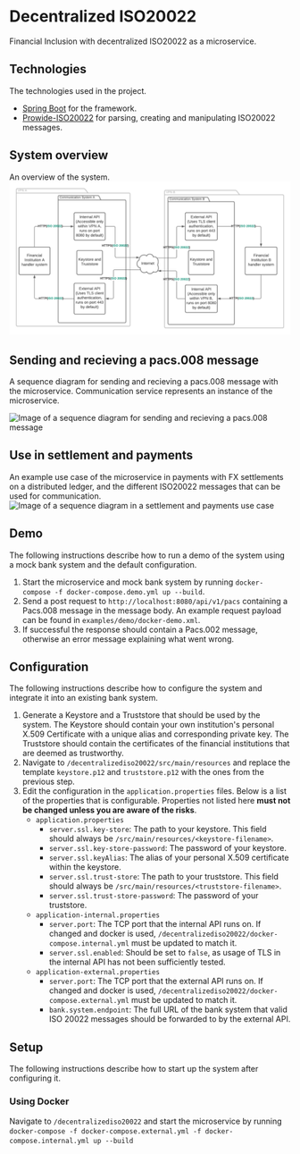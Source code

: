 # Decentralized ISO20022
Financial Inclusion with decentralized ISO20022 as a microservice.

## Technologies
The technologies used in the project. 
- [Spring Boot](https://github.com/spring-projects/spring-boot) for the framework.
- [Prowide-ISO20022](https://github.com/prowide/prowide-iso20022) for parsing, creating and manipulating ISO20022 messages.

## System overview
An overview of the system.
![Image of the system overview](images/system-overview.png)

## Sending and recieving a pacs.008 message
A sequence diagram for sending and recieving a pacs.008 message with the microservice. Communication service represents an instance of the microservice.

![Image of a sequence diagram for sending and recieving a pacs.008 message](images/sequence-diagram-01.png)

## Use in settlement and payments
An example use case of the microservice in payments with FX settlements on a distributed ledger, and the different ISO20022 messages that can be used for communication.
![Image of a sequence diagram in a settlement and payments use case](images/sequence-diagram-02.png)

## Demo
The following instructions describe how to run a demo of the system using a mock bank system and the default configuration.
   1. Start the microservice and mock bank system by running `docker-compose -f docker-compose.demo.yml up --build`.
   2. Send a post request to `http://localhost:8080/api/v1/pacs` containing a Pacs.008 message in the message body.
      An example request payload can be found in `examples/demo/docker-demo.xml`.
   3. If successful the response should contain a Pacs.002 message, otherwise an error message explaining what went wrong.

## Configuration
The following instructions describe how to configure the system and integrate it into an existing bank system.
   1. Generate a Keystore and a Truststore that should be used by the system. The Keystore should contain your own institution's
      personal X.509 Certificate with a unique alias and corresponding private key. The Truststore should contain the certificates of the financial
	  institutions that are deemed as trustworthy.
   2. Navigate to `/decentralizediso20022/src/main/resources` and replace the template `keystore.p12` and `truststore.p12` with the ones
      from the previous step.
   3. Edit the configuration in the `application.properties` files. Below is a list of the properties that is configurable. Properties
      not listed here **must not be changed unless you are aware of the risks**.
	  -  `application.properties`
         - `server.ssl.key-store`: The path to your keystore. This field should always be `/src/main/resources/<keystore-filename>`.
         - `server.ssl.key-store-password`: The password of your keystore.
         - `server.ssl.keyAlias`: The alias of your personal X.509 certificate within the keystore.
         - `server.ssl.trust-store`:  The path to your truststore. This field should always be `/src/main/resources/<truststore-filename>`.
         - `server.ssl.trust-store-password`: The password of your truststore.
      - `application-internal.properties`
         - `server.port`: The TCP port that the internal API runs on. If changed and docker is used,
                          `/decentralizediso20022/docker-compose.internal.yml` must be updated to match it.
		 - `server.ssl.enabled`: Should be set to `false`, as usage of TLS in the internal API has not been sufficiently tested.
	  - `application-external.properties`
         - `server.port`: The TCP port that the external API runs on. If changed and docker is used,
                          `/decentralizediso20022/docker-compose.external.yml` must be updated to match it.
		 - `bank.system.endpoint`: The full URL of the bank system that valid ISO 20022 messages should be forwarded to by the external API.

## Setup
The following instructions describe how to start up the system after configuring it.

### Using Docker
Navigate to `/decentralizediso20022` and start the microservice by running
`docker-compose -f docker-compose.external.yml -f docker-compose.internal.yml up --build`